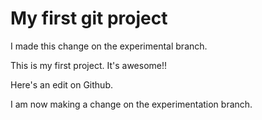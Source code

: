 # My first git project

I made this change on the experimental branch.

This is my first project. It's awesome!!

Here's an edit on Github.

I am now making a change on the experimentation branch.

